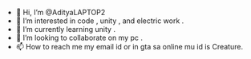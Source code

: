 - 👋 Hi, I’m @AdityaLAPTOP2
- 👀 I’m interested in code , unity , and electric work .
- 🌱 I’m currently learning unity .
- 💞️ I’m looking to collaborate on my pc .
- 📫 How to reach me my email id or in gta sa online mu id is Creature.

<!---
AdityaLAPTOP2/AdityaLAPTOP2 is a ✨ special ✨ repository because its `README.md` (this file) appears on your GitHub profile.
You can click the Preview link to take a look at your changes.
--->
